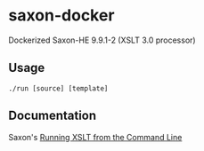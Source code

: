 # saxon-docker
Dockerized Saxon-HE 9.9.1-2 (XSLT 3.0 processor)

## Usage

    ./run [source] [template]

## Documentation

Saxon's [Running XSLT from the Command Line](https://www.saxonica.com/documentation/index.html#!using-xsl/commandline)
